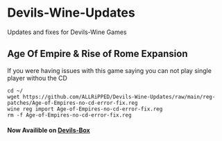 # Devils-Wine-Updates
Updates and fixes for Devils-Wine Games

## Age Of Empire & Rise of Rome Expansion
If you were having issues with this game saying you can not play single player withou the CD

	cd ~/
	wget https://github.com/ALLRiPPED/Devils-Wine-Updates/raw/main/reg-patches/Age-of-Empires-no-cd-error-fix.reg
	wine reg import Age-of-Empires-no-cd-error-fix.reg
	rm -f Age-of-Empires-no-cd-error-fix.reg
#### Now Availible on [Devils-Box](https://github.com/ALLRiPPED/Devils-Box)
